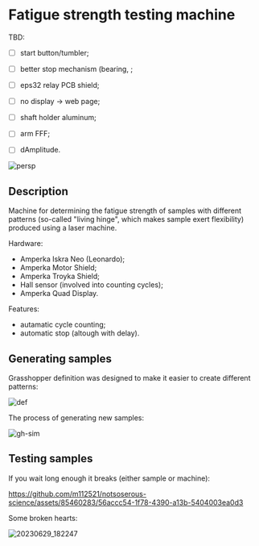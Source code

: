 # Fatigue strength testing machine

TBD:
- [ ] start button/tumbler;
- [ ] better stop mechanism (bearing, ;
- [ ] eps32 relay PCB shield;
- [ ] no display -> web page;
- [ ] shaft holder aluminum;
- [ ] arm FFF;
- [ ] dAmplitude.


![persp](https://github.com/m112521/notsoserous-science/assets/85460283/c4cb47e4-6cf4-4d17-a4c5-280009308a05)

## Description

Machine for determining the fatigue strength of samples with different patterns (so-called "living hinge", which makes sample exert flexibility) produced using a laser machine.

Hardware:

- Amperka Iskra Neo (Leonardo);
- Amperka Motor Shield;
- Amperka Troyka Shield;
- Hall sensor (involved into counting cycles);
- Amperka Quad Display.

Features:
- autamatic cycle counting;
- automatic stop (altough with delay).

## Generating samples

Grasshopper definition was designed to make it easier to create different patterns:

![def](https://github.com/m112521/notsoserous-science/assets/85460283/a8c173b4-ee69-4f65-a47c-f07b98875a5b)


The process of generating new samples: 

![gh-sim](https://github.com/m112521/notsoserous-science/assets/85460283/0fa1caf4-b1d9-4dbc-b486-403aa12baab0)


## Testing samples

If you wait long enough it breaks (either sample or machine): 

https://github.com/m112521/notsoserous-science/assets/85460283/56accc54-1f78-4390-a13b-5404003ea0d3


Some broken hearts:

![20230629_182247](https://github.com/m112521/fatigue-machine/assets/85460283/a31a287c-b592-4211-b958-0b256adac7ae)


